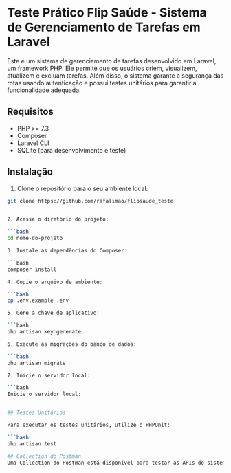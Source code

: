# Teste Prático Flip Saúde - Sistema de Gerenciamento de Tarefas em Laravel

Este é um sistema de gerenciamento de tarefas desenvolvido em Laravel, um framework PHP. Ele permite que os usuários criem, visualizem, atualizem e excluam tarefas. Além disso, o sistema garante a segurança das rotas usando autenticação e possui testes unitários para garantir a funcionalidade adequada.

## Requisitos

- PHP >= 7.3
- Composer
- Laravel CLI
- SQLite (para desenvolvimento e teste)

## Instalação

1. Clone o repositório para o seu ambiente local:

```bash
git clone https://github.com/rafalimao/flipsaude_teste


2. Acesse o diretório do projeto:

```bash
cd nome-do-projeto

3. Instale as dependências do Composer:

```bash
composer install

4. Copie o arquivo de ambiente:

```bash
cp .env.example .env

5. Gere a chave de aplicativo:

```bash
php artisan key:generate

6. Execute as migrações do banco de dados:

```bash
php artisan migrate

7. Inicie o servidor local:

```bash
Inicie o servidor local:


## Testes Unitários

Para executar os testes unitários, utilize o PHPUnit:

```bash
php artisan test

## Collection do Postman
Uma Collection do Postman está disponível para testar as APIs do sistema. Importe-a para o Postman e execute as requisições para testar todas as rotas.
